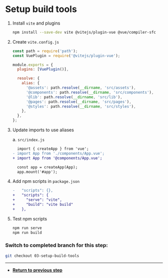 # Setup build tools

1. Install `vite` and plugins

   ```bash
   npm install --save-dev vite @vitejs/plugin-vue @vue/compiler-sfc
   ```

1. Create `vite.config.js`

   ```js
   const path = require('path');
   const VuePlugin = require('@vitejs/plugin-vue');

   module.exports = {
     plugins: [VuePlugin()],

     resolve: {
       alias: {
         '@assets': path.resolve(__dirname, 'src/assets'),
         '@components': path.resolve(__dirname, 'src/components'),
         '@lib': path.resolve(__dirname, 'src/lib'),
         '@pages': path.resolve(__dirname, 'src/pages'),
         '@styles': path.resolve(__dirname, 'src/styles'),
       },
     },
   };
   ```

1. Update imports to use aliases

   a. `src/index.js`

   ```diff
     import { createApp } from 'vue';
   - import App from './components/App.vue';
   + import App from '@components/App.vue';

     const app = createApp(App);
     app.mount('#app');
   ```

1. Add npm scripts in `package.json`

   ```diff
   -   "scripts": {},
   +   "scripts": {
   +     "serve": "vite",
   +     "build": "vite build"
   +   },
   ```

1. Test npm scripts

   ```bash
   npm run serve
   npm run build
   ```

### Switch to completed branch for this step:

```bash
git checkout 03-setup-build-tools
```

---

- [**Return to previous step**](02-setup-vue-project.md)
